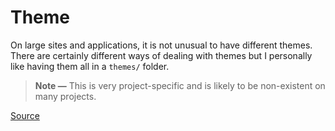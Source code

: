 # Theme

On large sites and applications, it is not unusual to have different themes.
There are certainly different ways of dealing with themes
but I personally like having them all in a `themes/` folder.

> **Note —** This is very project-specific and is likely to be non-existent
> on many projects.

[Source](https://sass-guidelin.es/#themes-folder)
